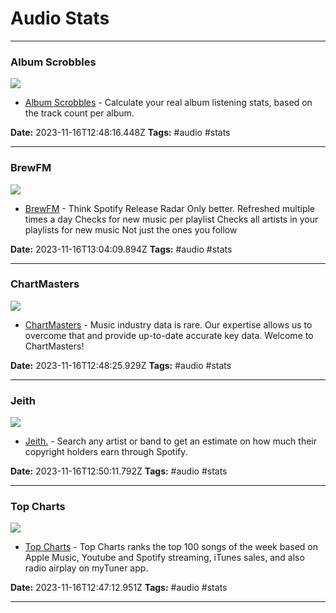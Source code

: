 # Audio Stats

---

### Album Scrobbles

![](https://rdl.ink/render/https%3A%2F%2Fwww.albumscrobbles.com%2F)

- [Album Scrobbles](https://www.albumscrobbles.com/) - Calculate your real album listening stats, based on the track count per album.

**Date:** 2023-11-16T12:48:16.448Z
**Tags:** #audio #stats

---

### BrewFM

![](https://rdl.ink/render/https%3A%2F%2Fwww.brew.fm%2F)

- [BrewFM](https://www.brew.fm/) - Think Spotify Release Radar
Only better.
Refreshed multiple times a day
Checks for new music per playlist
Checks all artists in your playlists for new music
Not just the ones you follow

**Date:** 2023-11-16T13:04:09.894Z
**Tags:** #audio #stats

---

### ChartMasters

![](https://chartmasters.org/wp-content/uploads/2023/10/Streaming-tool.jpg)

- [ChartMasters](https://chartmasters.org/) - Music industry data is rare. Our expertise allows us to overcome that and provide up-to-date accurate key data. Welcome to ChartMasters!

**Date:** 2023-11-16T12:48:25.929Z
**Tags:** #audio #stats

---

### Jeith

![](https://pennystreams.com/assets/hero-thumbnail.png)

- [Jeith.](https://pennystreams.com/) - Search any artist or band to get an estimate on how much their copyright holders earn through Spotify.

**Date:** 2023-11-16T12:50:11.792Z
**Tags:** #audio #stats

---

### Top Charts

![](https://rdl.ink/render/https%3A%2F%2Fwww.top-charts.com%2F)

- [Top Charts](https://www.top-charts.com/) - Top Charts ranks the top 100 songs of the week based on Apple Music, Youtube and Spotify streaming, iTunes sales, and also radio airplay on myTuner app.

**Date:** 2023-11-16T12:47:12.951Z
**Tags:** #audio #stats

---